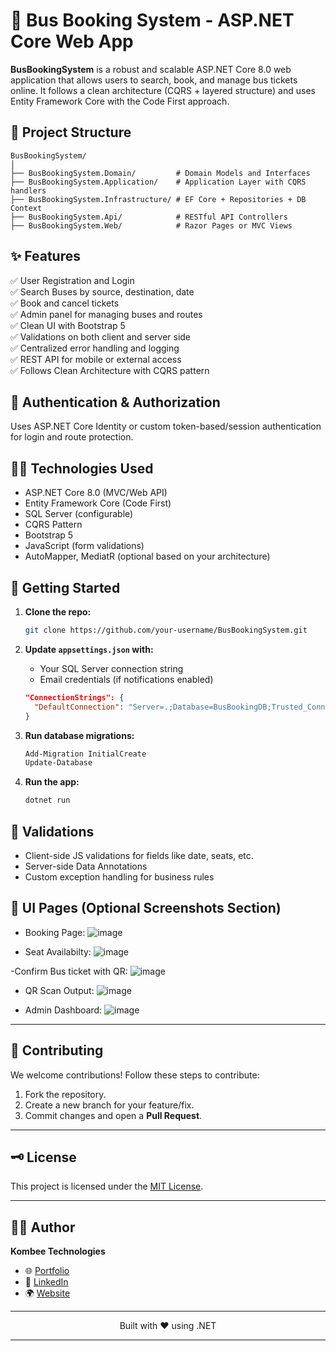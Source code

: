# 🚎 Bus Booking System - ASP.NET Core Web App

**BusBookingSystem** is a robust and scalable ASP.NET Core 8.0 web application that allows users to search, book, and manage bus tickets online. It follows a clean architecture (CQRS + layered structure) and uses Entity Framework Core with the Code First approach.

## 🧾 Project Structure

```
BusBookingSystem/
│
├── BusBookingSystem.Domain/         # Domain Models and Interfaces
├── BusBookingSystem.Application/    # Application Layer with CQRS handlers
├── BusBookingSystem.Infrastructure/ # EF Core + Repositories + DB Context
├── BusBookingSystem.Api/            # RESTful API Controllers
├── BusBookingSystem.Web/            # Razor Pages or MVC Views
```

## ✨ Features

✅ User Registration and Login  
✅ Search Buses by source, destination, date  
✅ Book and cancel tickets  
✅ Admin panel for managing buses and routes  
✅ Clean UI with Bootstrap 5  
✅ Validations on both client and server side  
✅ Centralized error handling and logging  
✅ REST API for mobile or external access  
✅ Follows Clean Architecture with CQRS pattern

## 🔐 Authentication & Authorization

Uses ASP.NET Core Identity or custom token-based/session authentication for login and route protection.

## 👨‍💻 Technologies Used

- ASP.NET Core 8.0 (MVC/Web API)
- Entity Framework Core (Code First)
- SQL Server (configurable)
- CQRS Pattern
- Bootstrap 5
- JavaScript (form validations)
- AutoMapper, MediatR (optional based on your architecture)

## 🌠 Getting Started

1. **Clone the repo:**
   ```bash
   git clone https://github.com/your-username/BusBookingSystem.git
   ```

2. **Update `appsettings.json` with:**
   - Your SQL Server connection string
   - Email credentials (if notifications enabled)

   ```json
   "ConnectionStrings": {
     "DefaultConnection": "Server=.;Database=BusBookingDB;Trusted_Connection=True;"
   }
   ```

3. **Run database migrations:**
   ```powershell
   Add-Migration InitialCreate
   Update-Database
   ```

4. **Run the app:**
   ```bash
   dotnet run
   ```

## 🔑 Validations

- Client-side JS validations for fields like date, seats, etc.
- Server-side Data Annotations
- Custom exception handling for business rules

## 🎴 UI Pages (Optional Screenshots Section)

- Booking Page:
  ![image](https://github.com/user-attachments/assets/d78a1056-55b6-4bde-bfe8-7c50840586b1)

- Seat Availabilty: 
  ![image](https://github.com/user-attachments/assets/091e48f7-d580-4421-95dc-5de44c5392d7)

-Confirm Bus ticket with QR:
  ![image](https://github.com/user-attachments/assets/e3b0707a-36a4-452b-99fd-67b11522c457)

- QR Scan Output:
   ![image](https://github.com/user-attachments/assets/074af8f0-2059-4fa8-95aa-3f2c835b7b18)

- Admin Dashboard:
  ![image](https://github.com/user-attachments/assets/93bfcd20-77bf-490f-990c-52288fea98a6)


---

## 🤝 **Contributing**

We welcome contributions! Follow these steps to contribute:

1. Fork the repository.
2. Create a new branch for your feature/fix.
3. Commit changes and open a **Pull Request**.

---
   
## 🗝 License

This project is licensed under the [MIT License](LICENSE).

---
## 👨‍💻 **Author**

**Kombee Technologies**

- 🌐 [Portfolio](https://github.com/kombee-technologies)
- 💼 [LinkedIn](https://in.linkedin.com/company/kombee-global)
- 🌍 [Website](https://www.kombee.com/)

---

<p align="center">
  Built with ❤️ using .NET
</p>

---





